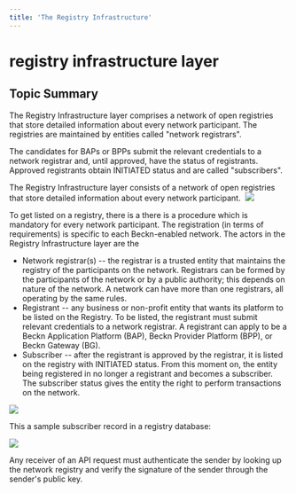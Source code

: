 ```yaml
---
title: 'The Registry Infrastructure'
---
```


# registry infrastructure layer

## Topic Summary

The Registry Infrastructure layer comprises a network of open registries that
store detailed information about every network participant. The registries are
maintained by entities called "network registrars".

The candidates for BAPs or BPPs submit the relevant credentials to a network
registrar and, until approved, have the status of registrants. Approved
registrants obtain INITIATED status and are called "subscribers".

The Registry Infrastructure layer consists of a network of open registries that
store detailed information about every network
participant.  ![](https://developers.becknprotocol.io/wp-content/uploads/2021/08/Registry-Infrastructure-Layer.jpg)

To get listed on a registry, there is a there is a procedure which is mandatory
for every network participant. The registration (in terms of requirements) is
specific to each Beckn-enabled network. The actors in the Registry
Infrastructure layer are the

- Network registrar(s) -- the registrar is a trusted entity that maintains the
  registry of the participants on the network. Registrars can be formed by the
  participants of the network or by a public authority; this depends on nature
  of the network. A network can have more than one registrars, all operating by
  the same rules.
- Registrant -- any business or non-profit entity that wants its platform to be
  listed on the Registry. To be listed, the registrant must submit relevant
  credentials to a network registrar. A registrant can apply to be a Beckn
  Application Platform (BAP), Beckn Provider Platform (BPP), or Beckn Gateway
  (BG).
- Subscriber -- after the registrant is approved by the registrar, it is listed
  on the registry with INITIATED status. From this moment on, the entity being
  registered in no longer a registrant and becomes a subscriber. The subscriber
  status gives the entity the right to perform transactions on the network.

![](https://developers.becknprotocol.io/wp-content/uploads/2021/08/Registry-Infrastructure-Layer-2.jpg)

This a sample subscriber record in a registry database:

![](https://developers.becknprotocol.io/wp-content/uploads/2021/08/Registry-Infrastructure-Layer-3.jpg)

Any receiver of an API request must authenticate the sender by looking up the
network registry and verify the signature of the sender through the sender's
public key.

